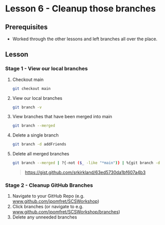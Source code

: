 # Lesson 6 - Cleanup those branches

## Prerequisites

- Worked through the other lessons and left branches all over the place.

## Lesson

### Stage 1 - View our local branches

1. Checkout main

    ```bash
    git checkout main
    ```

2. View our local branches

    ```bash
    git branch -v
    ```

3. View branches that have been merged into main

    ```bash
    git branch --merged
    ```

4. Delete a single branch

    ```bash
    git branch -d addFriends
    ```

5. Delete all merged branches

    ```bash
    git branch --merged | ?{-not ($_ -like "*main")} | %{git branch -d $_.trim()}
    ```

    >https://gist.github.com/srkirkland/63ed5730da1bf607a4b3

### Stage 2 - Cleanup GitHub Branches

1. Navigate to your GitHub Repo (e.g. www.github.com/jpomfret/SCSWorkshop)
2. Click branches (or navigate to e.g. www.github.com/jpomfret/SCSWorkshop/branches)
3. Delete any unneeded branches
